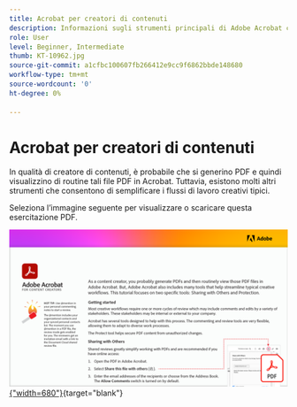 ```yaml
---
title: Acrobat per creatori di contenuti
description: Informazioni sugli strumenti principali di Adobe Acrobat che semplificano i flussi di lavoro creativi
role: User
level: Beginner, Intermediate
thumb: KT-10962.jpg
source-git-commit: a1cfbc100607fb266412e9cc9f6862bbde148680
workflow-type: tm+mt
source-wordcount: '0'
ht-degree: 0%

---
```


# Acrobat per creatori di contenuti

In qualità di creatore di contenuti, è probabile che si generino PDF e quindi visualizzino di routine tali file PDF in Acrobat. Tuttavia, esistono molti altri strumenti che consentono di semplificare i flussi di lavoro creativi tipici.

Seleziona l’immagine seguente per visualizzare o scaricare questa esercitazione PDF.

[![Immagine della prima pagina dell’esercitazione](assets/Acrobatforcontentcreators.png){&quot;width=680&quot;}](assets/AcrobatforContentCreators.pdf){target=&quot;blank&quot;}
